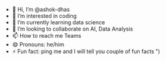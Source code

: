 - 👋 Hi, I’m @ashok-dhas
- 👀 I’m interested in coding
- 🌱 I’m currently learning data science 
- 💞️ I’m looking to collaborate on AI, Data Analysis 
- 📫 How to reach me Teams 
- 😄 Pronouns: he/him
- ⚡ Fun fact: ping me and I will tell you couple of fun facts ")

<!---
ashok-dhas/ashok-dhas is a ✨ special ✨ repository because its `README.md` (this file) appears on your GitHub profile.
You can click the Preview link to take a look at your changes.
--->
